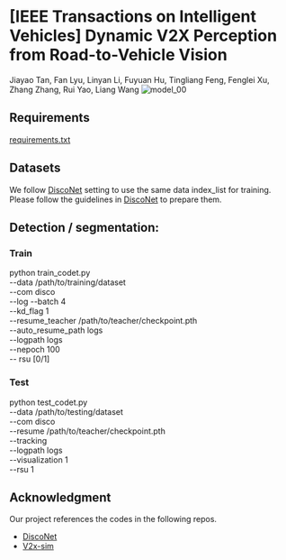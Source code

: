 # [IEEE Transactions on Intelligent Vehicles] Dynamic V2X Perception from Road-to-Vehicle Vision
Jiayao Tan, Fan Lyu, Linyan Li, Fuyuan Hu, Tingliang Feng, Fenglei Xu, Zhang Zhang, Rui Yao, Liang Wang
![model_00](https://github.com/tjy1423317192/AR2VP/assets/64483944/5ab328a7-e69a-45c3-900c-ad2044a7e309)

## Requirements
[requirements.txt](requirements.txt)

## Datasets
We follow [DiscoNet](https://github.com/ai4ce/DiscoNet) setting to use the same data index_list for training. 
Please follow the guidelines in [DiscoNet](https://github.com/ai4ce/DiscoNet) to prepare them.

## Detection / segmentation:
### Train
python train_codet.py \
    --data  /path/to/training/dataset \
    --com disco \
    --log --batch 4 \
    --kd_flag 1 \
    --resume_teacher /path/to/teacher/checkpoint.pth \
    --auto_resume_path logs \
    --logpath logs \
    --nepoch 100 \
    -- rsu [0/1]
### Test
python test_codet.py \
    --data /path/to/testing/dataset \
    --com disco \
    --resume /path/to/teacher/checkpoint.pth \
    --tracking \
    --logpath logs \
    --visualization 1 \
    --rsu 1
    
## Acknowledgment
Our project references the codes in the following repos.
- [DiscoNet](https://github.com/ai4ce/DiscoNet)
- [V2x-sim](https://github.com/ai4ce/V2X-Sim)
